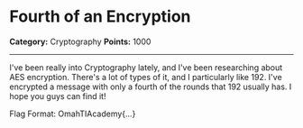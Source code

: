 # Fourth of an Encryption

**Category:** Cryptography
**Points:** 1000

---
I've been really into Cryptography lately, and I've been researching about AES encryption. There's a lot of types of it, and I particularly like 192. I've encrypted a message with only a fourth of the rounds that 192 usually has. I hope you guys can find it!

Flag Format: OmahTIAcademy{...}

